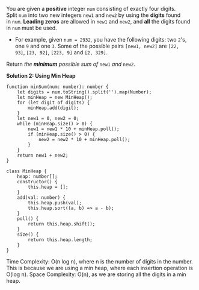 You are given a **positive** integer `num` consisting of exactly four digits. Split `num` into two new integers `new1` and `new2` by using the **digits** found in `num`. **Leading zeros** are allowed in `new1` and `new2`, and **all** the digits found in `num` must be used.

- For example, given `num = 2932`, you have the following digits: two `2`'s, one `9` and one `3`. Some of the possible pairs `[new1, new2]` are `[22, 93]`, `[23, 92]`, `[223, 9]` and `[2, 329]`.

Return *the **minimum** possible sum of* `new1` *and* `new2`.

**Solution 2: Using Min Heap**

```tsx
function minSum(num: number): number {
    let digits = num.toString().split('').map(Number);
    let minHeap = new MinHeap();
    for (let digit of digits) {
        minHeap.add(digit);
    }
    let new1 = 0, new2 = 0;
    while (minHeap.size() > 0) {
        new1 = new1 * 10 + minHeap.poll();
        if (minHeap.size() > 0) {
            new2 = new2 * 10 + minHeap.poll();
        }
    }
    return new1 + new2;
}

class MinHeap {
    heap: number[];
    constructor() {
        this.heap = [];
    }
    add(val: number) {
        this.heap.push(val);
        this.heap.sort((a, b) => a - b);
    }
    poll() {
        return this.heap.shift();
    }
    size() {
        return this.heap.length;
    }
}

```

Time Complexity: O(n log n), where n is the number of digits in the number. This is because we are using a min heap, where each insertion operation is O(log n).
Space Complexity: O(n), as we are storing all the digits in a min heap.